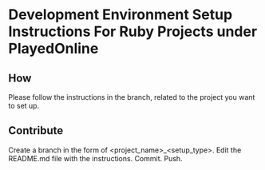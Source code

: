 # Development Environment Setup Instructions For Ruby Projects under PlayedOnline

## How
Please follow the instructions in the branch, related to the project you want to set up.

## Contribute
Create a branch in the form of <project_name>_<setup_type>. Edit the README.md file with the instructions. Commit. Push.
